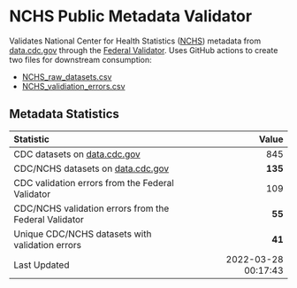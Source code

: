 # NCHS Public Metadata Validator

Validates National Center for Health Statistics ([NCHS](https://www.cdc.gov/nchs/index.htm)) metadata from [data.cdc.gov](https://data.cdc.gov/browse?category=NCHS) through the [Federal Validator](https://dashboard.data.gov/validate). Uses GitHub actions to create two files for downstream consumption:


+ [NCHS_raw_datasets.csv](NCHS_raw_datasets.csv)
+ [NCHS_validiation_errors.csv](NCHS_validiation_errors.csv)


## Metadata Statistics


| Statistic | Value |
| :---      | ---:  |
| CDC datasets on [data.cdc.gov](https://data.cdc.gov/) | 845 |
| CDC/NCHS datasets on [data.cdc.gov](https://data.cdc.gov/browse?category=NCHS)| **135** |
| CDC validation errors from the Federal Validator | 109 |
| CDC/NCHS validation errors from the Federal Validator | **55** |
| Unique CDC/NCHS datasets with validation errors | **41** |
| Last Updated | 2022-03-28 00:17:43 |